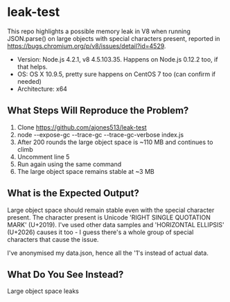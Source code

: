 # leak-test

This repo highlights a possible memory leak in V8 when running JSON.parse() on large objects with special characters present, reported in https://bugs.chromium.org/p/v8/issues/detail?id=4529.

* Version: Node.js 4.2.1, v8 4.5.103.35. Happens on Node.js 0.12.2 too, if that helps.
* OS: OS X 10.9.5, pretty sure happens on CentOS 7 too (can confirm if needed)
* Architecture: x64

What Steps Will Reproduce the Problem?
-----
1. Clone https://github.com/ajones513/leak-test
2. node --expose-gc --trace-gc --trace-gc-verbose index.js
3. After 200 rounds the large object space is ~110 MB and continues to climb
4. Uncomment line 5
5. Run again using the same command
6. The large object space remains stable at ~3 MB

What is the Expected Output?
-----
Large object space should remain stable even with the special character present. The character present is Unicode 'RIGHT SINGLE QUOTATION MARK' (U+2019). I've used other data samples and 'HORIZONTAL ELLIPSIS' (U+2026) causes it too - I guess there's a whole group of special characters that cause the issue.

I've anonymised my data.json, hence all the '1's instead of actual data.

What Do You See Instead?
-----
Large object space leaks
